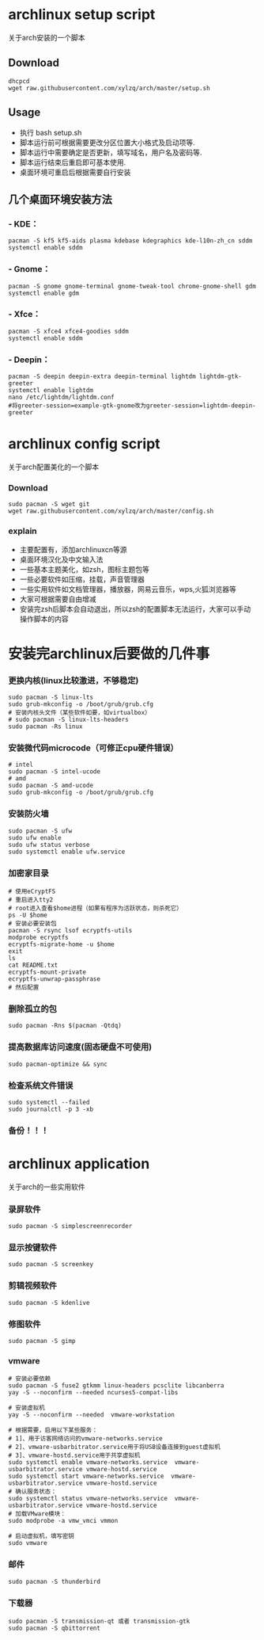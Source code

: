# archlinux setup script

关于arch安装的一个脚本

## Download
```
dhcpcd
wget raw.githubusercontent.com/xylzq/arch/master/setup.sh
```

## Usage
- 执行 bash setup.sh
- 脚本运行前可根据需要更改分区位置大小格式及启动项等.
- 脚本运行中需要确定是否更新，填写域名，用户名及密码等.
- 脚本运行结束后重启即可基本使用.
- 桌面环境可重启后根据需要自行安装

## 几个桌面环境安装方法
### - KDE：
```
pacman -S kf5 kf5-aids plasma kdebase kdegraphics kde-l10n-zh_cn sddm
systemctl enable sddm
```
### - Gnome：
```
pacman -S gnome gnome-terminal gnome-tweak-tool chrome-gnome-shell gdm
systemctl enable gdm
```
### - Xfce：
```
pacman -S xfce4 xfce4-goodies sddm
systemctl enable sddm 
```
### - Deepin：
```
pacman -S deepin deepin-extra deepin-terminal lightdm lightdm-gtk-greeter
systemctl enable lightdm
nano /etc/lightdm/lightdm.conf
#将greeter-session=example-gtk-gnome改为greeter-session=lightdm-deepin-greeter
```

# archlinux config script

关于arch配置美化的一个脚本

### Download
```
sudo pacman -S wget git
wget raw.githubusercontent.com/xylzq/arch/master/config.sh
```

### explain
- 主要配置有，添加archlinuxcn等源
- 桌面环境汉化及中文输入法
- 一些基本主题美化，如zsh，图标主题包等
- 一些必要软件如压缩，挂载，声音管理器
- 一些实用软件如文档管理器，播放器，网易云音乐，wps,火狐浏览器等
- 大家可根据需要自由增减
- 安装完zsh后脚本会自动退出，所以zsh的配置脚本无法运行，大家可以手动操作脚本的内容

# 安装完archlinux后要做的几件事

### 更换内核(linux比较激进，不够稳定)
```
sudo pacman -S linux-lts
sudo grub-mkconfig -o /boot/grub/grub.cfg 
# 安装内核头文件（某些软件如要，如virtualbox）
# sudo pacman -S linux-lts-headers 
sudo pacman -Rs linux
```

### 安装微代码microcode（可修正cpu硬件错误）
```
# intel
sudo pacman -S intel-ucode
# amd
sudo pacman -S amd-ucode
sudo grub-mkconfig -o /boot/grub/grub.cfg 
```

### 安装防火墙
```
sudo pacman -S ufw
sudo ufw enable
sudo ufw status verbose
sudo systemctl enable ufw.service
```

### 加密家目录
```
# 使用eCryptFS
# 重启进入tty2
# root进入查看$home进程（如果有程序为活跃状态，则杀死它）
ps -U $home
# 安装必要安装包
pacman -S rsync lsof ecryptfs-utils
modprobe ecryptfs
ecryptfs-migrate-home -u $home
exit
ls
cat README.txt
ecryptfs-mount-private
ecryptfs-unwrap-passphrase
# 然后配置
```

### 删除孤立的包
```
sudo pacman -Rns $(pacman -Qtdq)
```

### 提高数据库访问速度(固态硬盘不可使用)
```
sudo pacman-optimize && sync
```

### 检查系统文件错误
```
sudo systemctl --failed
sudo journalctl -p 3 -xb
```

### 备份！！！

# archlinux application

关于arch的一些实用软件

### 录屏软件
```
sudo pacman -S simplescreenrecorder
```
### 显示按键软件
```
sudo pacman -S screenkey
```
### 剪辑视频软件
```
sudo pacman -S kdenlive
```
### 修图软件
```
sudo pacman -S gimp
```
### vmware
```
# 安装必要依赖
sudo pacman -S fuse2 gtkmm linux-headers pcsclite libcanberra
yay -S --noconfirm --needed ncurses5-compat-libs

# 安装虚拟机
yay -S --noconfirm --needed  vmware-workstation

# 根据需要，启用以下某些服务：
# 1]、用于访客网络访问的vmware-networks.service
# 2]、vmware-usbarbitrator.service用于将USB设备连接到guest虚拟机
# 3]、vmware-hostd.service用于共享虚拟机
sudo systemctl enable vmware-networks.service  vmware-usbarbitrator.service vmware-hostd.service
sudo systemctl start vmware-networks.service  vmware-usbarbitrator.service vmware-hostd.service
# 确认服务状态：
sudo systemctl status vmware-networks.service  vmware-usbarbitrator.service vmware-hostd.service
# 加载VMware模块：
sudo modprobe -a vmw_vmci vmmon

# 启动虚拟机，填写密钥
sudo vmware
```
### 邮件
```
sudo pacman -S thunderbird
```
### 下载器
```
sudo pacman -S transmission-qt 或者 transmission-gtk
sudo pacman -S qbittorrent
```

